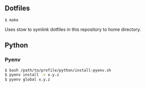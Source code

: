 ## Dotfiles

```console
$ make
```

Uses stow to symlink dotfiles in this repository to home directory.

## Python

### Pyenv
```sh
$ bash /path/to/profile/python/install-pyenv.sh
$ pyenv install -v x.y.z
$ pyenv global x.y.z
```
